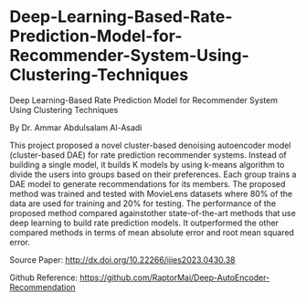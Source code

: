 # Deep-Learning-Based-Rate-Prediction-Model-for-Recommender-System-Using-Clustering-Techniques
Deep Learning-Based Rate Prediction Model for Recommender System Using Clustering Techniques

By Dr. Ammar Abdulsalam Al-Asadi

This project proposed a novel cluster-based denoising autoencoder model (cluster-based DAE) for rate prediction recommender systems. Instead of building a single model, it builds K models by using k-means algorithm to divide the users into groups based on their preferences. Each group trains a DAE model to generate recommendations for its members. 
The proposed method was trained and tested with MovieLens datasets where 80% of the data are used for training and 20% for testing. 
The performance of the proposed method compared againstother state-of-the-art methods that use deep learning to build rate prediction models. It outperformed the other compared methods in terms of mean absolute error and root mean squared error.

Source Paper: http://dx.doi.org/10.22266/ijies2023.0430.38

Github Reference: https://github.com/RaptorMai/Deep-AutoEncoder-Recommendation
